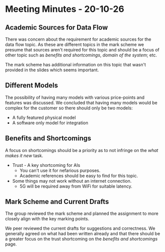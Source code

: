 # Meeting Minutes - 20-10-26
## Academic Sources for Data Flow

There was concern about the requirement for academic sources for the data flow topic. As these are different topics in the mark scheme we presume that sources aren't required for this topic and should be a focus of other topic such as *benefits and shortcomings*, *domain of the system*; etc. 

The mark scheme has additional information on this topic that wasn't provided in the slides which seems important.

## Different Models

The possibility of having many models with various price-points and features was discussed. We concluded that having many models would be complex for the customer so there should only be two models:

* A fully featured physical model
* A software only model for integration

## Benefits and Shortcomings

A focus on shortcomings should be a priority as to not infringe on the *what makes it new* task.

* Trust - A key shortcoming for AIs
	* You can't use it for nefarious purposes.
	* Academic references should be easy to find for this topic.
* Some things may not work without an internet connection.
	* 5G will be required away from WiFi for suitable latency.
	
## Mark Scheme and Current Drafts

The group reviewed the mark scheme and planned the assignment to more closely align with the key marking points.

We peer reviewed the current drafts for suggestions and correctness. We generally agreed on what had been written already and that there should be a greater focus on the trust shortcoming on the *benefits and shortcomings* page.